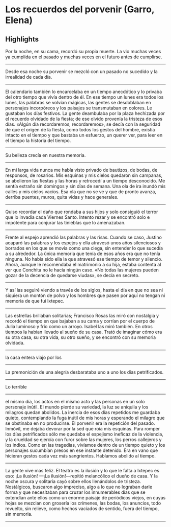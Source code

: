 # **Los recuerdos del porvenir (Garro, Elena)** 
## Highlights 

 Por la noche, en su cama, recordó su propia muerte. La vio muchas veces ya cumplida en el pasado y muchas veces en el futuro antes de cumplirse.


---


 Desde esa noche su porvenir se mezcló con un pasado no sucedido y la irrealidad de cada día.


---


 El calendario también lo encarcelaba en un tiempo anecdótico y lo privaba del otro tiempo que vivía dentro de él. En ese tiempo un lunes era todos los lunes, las palabras se volvían mágicas, las gentes se desdoblaban en personajes incorpóreos y los paisajes se transmutaban en colores. Le gustaban los días festivos. La gente deambulaba por la plaza hechizada por el recuerdo olvidado de la fiesta; de ese olvido provenía la tristeza de esos días. «Algún día recordaremos, recordaremos», se decía con la seguridad de que el origen de la fiesta, como todos los gestos del hombre, existía intacto en el tiempo y que bastaba un esfuerzo, un querer ver, para leer en el tiempo la historia del tiempo.


---


 Su belleza crecía en nuestra memoria.


---


 En mi larga vida nunca me había visto privado de bautizos, de bodas, de responsos, de rosarios. Mis esquinas y mis cielos quedaron sin campanas, se abolieron las fiestas y las horas y retrocedí a un tiempo desconocido. Me sentía extraño sin domingos y sin días de semana. Una ola de ira inundó mis calles y mis cielos vacíos. Esa ola que no se ve y que de pronto avanza, derriba puentes, muros, quita vidas y hace generales.


---


 Quiso recordar el daño que rondaba a sus hijos y solo consiguió el terror que lo invadía cada Viernes Santo. Intento rezar y se encontró solo e impotente para conjurar las tinieblas que lo amenazaban.


---


 Frente al espejo aprendió las palabras y las risas. Cuando se caso, Justino acaparó las palabras y los espejos y ella atravesó unos años silenciosos y borrados en los que se movía como una ciega, sin entender lo que sucedía a su alrededor. La única memoria que tenía de esos años era que no tenía ninguna. No había sido ella la que atravesó ese tiempo de temor y silencio. Ahora, aunque le recomendaba el matrimonio a su hija, estaba contenta al ver que Conchita no le hacía ningún caso. «No todas las mujeres pueden gozar de la decencia de quedarse viudas», se decía en secreto.


---


 Y así las seguiré viendo a través de los siglos, hasta el día en que no sea ni siquiera un montón de polvo y los hombres que pasen por aquí no tengan ni memoria de que fui Ixtepec.


---


 Las estrellas brillaban solitarias; Francisco Rosas las miró con nostalgia y recordó el tiempo en que bajaban a su cama y corrían por el cuerpo de Julia luminoso y frío como un arroyo. Isabel las miró también. En otros tiempos la habían llevado al sueño de su casa. Trató de imaginar cómo era su otra casa, su otra vida, su otro sueño, y se encontró con su memoria olvidada.


---


 la casa entera viajo por los


---


 La premonición de una alegría desbarataba uno a uno los días petrificados.


---


 Lo terrible


---


 el mismo día, los actos en el mismo acto y las personas en un solo personaje inútil. El mundo pierde su variedad, la luz se aniquila y los milagros quedan abolidos. La inercia de esos días repetidos me guardaba quieto, contemplando la fuga inútil de mis horas y esperando el milagro que se obstinaba en no producirse. El porvenir era la repetición del pasado. Inmóvil, me dejaba devorar por la sed que roía mis esquinas. Para romper los días petrificados sólo me quedaba el espejismo ineficaz de la violencia, y la crueldad se ejercía con furor sobre las mujeres, los perros callejeros y los indios. Como en las tragedias, vivíamos dentro de un tiempo quieto y los personajes sucumbían presos en ese instante detenido. Era en vano que hicieran gestos cada vez más sangrientos. Habíamos abolido al tiempo.


---


 La gente vive más feliz. El teatro es la ilusión y lo que le falta a Ixtepec es eso: ¡La ilusión! —¡La ilusión!—repitió melancólico el dueño de casa. Y la noche oscura y solitaria cayó sobre ellos llenándolos de tristeza. Nostálgicos, buscaron algo impreciso, algo a lo que no lograban darle forma y que necesitaban para cruzar los innumerables días que se extendían ante ellos como un enorme paisaje de periódicos viejos, en cuyas hojas se mezclan con grosería los crímenes, las bodas, los anuncios, todo revuelto, sin relieve, como hechos vaciados de sentido, fuera del tiempo, sin memoria.


---


